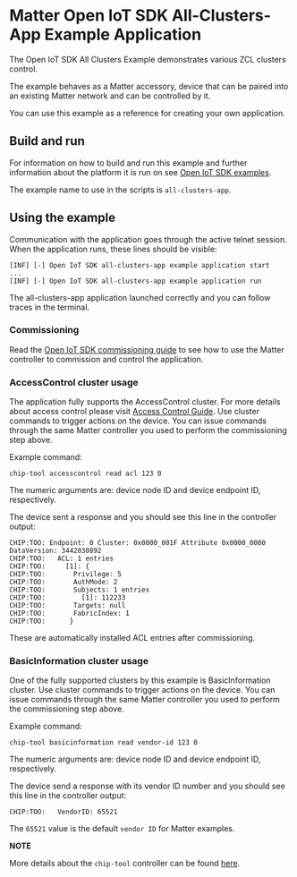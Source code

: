 # Matter Open IoT SDK All-Clusters-App Example Application

The Open IoT SDK All Clusters Example demonstrates various ZCL clusters control.

The example behaves as a Matter accessory, device that can be paired into an
existing Matter network and can be controlled by it.

You can use this example as a reference for creating your own application.

## Build and run

For information on how to build and run this example and further information
about the platform it is run on see
[Open IoT SDK examples](../../../docs/examples/openiotsdk_examples.md).

The example name to use in the scripts is `all-clusters-app`.

## Using the example

Communication with the application goes through the active telnet session. When
the application runs, these lines should be visible:

```
[INF] [-] Open IoT SDK all-clusters-app example application start
...
[INF] [-] Open IoT SDK all-clusters-app example application run
```

The all-clusters-app application launched correctly and you can follow traces in
the terminal.

### Commissioning

Read the
[Open IoT SDK commissioning guide](../../../docs/guides/openiotsdk_commissioning.md)
to see how to use the Matter controller to commission and control the
application.

### AccessControl cluster usage

The application fully supports the AccessControl cluster. For more details about
access control please visit
[Access Control Guide](../../../docs/guides/access-control-guide.md). Use
cluster commands to trigger actions on the device. You can issue commands
through the same Matter controller you used to perform the commissioning step
above.

Example command:

```
chip-tool accesscontrol read acl 123 0
```

The numeric arguments are: device node ID and device endpoint ID, respectively.

The device sent a response and you should see this line in the controller
output:

```
CHIP:TOO: Endpoint: 0 Cluster: 0x0000_001F Attribute 0x0000_0000 DataVersion: 3442030892
CHIP:TOO:   ACL: 1 entries
CHIP:TOO:     [1]: {
CHIP:TOO:       Privilege: 5
CHIP:TOO:       AuthMode: 2
CHIP:TOO:       Subjects: 1 entries
CHIP:TOO:         [1]: 112233
CHIP:TOO:       Targets: null
CHIP:TOO:       FabricIndex: 1
CHIP:TOO:      }
```

These are automatically installed ACL entries after commissioning.

### BasicInformation cluster usage

One of the fully supported clusters by this example is BasicInformation cluster.
Use cluster commands to trigger actions on the device. You can issue commands
through the same Matter controller you used to perform the commissioning step
above.

Example command:

```
chip-tool basicinformation read vendor-id 123 0
```

The numeric arguments are: device node ID and device endpoint ID, respectively.

The device send a response with its vendor ID number and you should see this
line in the controller output:

```
CHIP:TOO:   VendorID: 65521
```

The `65521` value is the default `vendor ID` for Matter examples.

**NOTE**

More details about the `chip-tool` controller can be found
[here](../../chip-tool/README.md).
